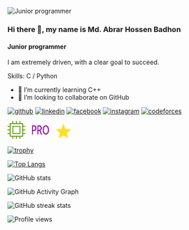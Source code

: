 ![Junior programmer](https://scontent.fdac145-1.fna.fbcdn.net/v/t39.30808-6/287281540_319393760395858_1102792092658694156_n.jpg?stp=dst-jpg_p180x540&_nc_cat=111&ccb=1-7&_nc_sid=e3f864&_nc_eui2=AeGM2V2mrqjpsmFB5_8oKJEAVxOi515FAsdXE6LnXkUCx9eVzAE2jRTCX1Eoas_qOHJqJdcApUEcgygGDhbvImxE&_nc_ohc=61OPENWweO4AX_BpOVC&tn=diJ4ECOR8QthuEjI&_nc_ht=scontent.fdac145-1.fna&oh=00_AT8wghcFKCDdF_jg-WEgXLh91SkX1t92CYj88USMWIUuEA&oe=62A7DF2A)
### Hi there 👋, my name is Md. Abrar Hossen Badhon
#### Junior programmer

I am extremely driven, with a clear goal to succeed.

Skills: C / Python

- 🌱 I’m currently learning C++ 
- 👯 I’m looking to collaborate on GitHub 


[<img src='https://cdn.jsdelivr.net/npm/simple-icons@3.0.1/icons/github.svg' alt='github' height='40'>](https://github.com/abrar-hossen)  [<img src='https://cdn.jsdelivr.net/npm/simple-icons@3.0.1/icons/linkedin.svg' alt='linkedin' height='40'>](https://www.linkedin.com/in/abrar-hossen/)  [<img src='https://cdn.jsdelivr.net/npm/simple-icons@3.0.1/icons/facebook.svg' alt='facebook' height='40'>](https://www.facebook.com/abrarhossen273)  [<img src='https://cdn.jsdelivr.net/npm/simple-icons@3.0.1/icons/instagram.svg' alt='instagram' height='40'>](https://www.instagram.com/__b.a.dh.o.n__/)  [<img src='https://cdn.jsdelivr.net/npm/simple-icons@3.0.1/icons/codeforces.svg' alt='codeforces' height='40'>](https://codeforces.com/profile/abrar-hossen)  

<a href='https://docs.github.com/en/developers'><img src='https://raw.githubusercontent.com/acervenky/animated-github-badges/master/assets/devbadge.gif' width='40' height='40'></a> <a href='https://github.com/pricing'><img src='https://raw.githubusercontent.com/acervenky/animated-github-badges/master/assets/pro.gif' width='40' height='40'></a> <a href='https://stars.github.com/'><img src='https://raw.githubusercontent.com/acervenky/animated-github-badges/master/assets/starbadge.gif' width='35' height='35'></a> 

[![trophy](https://github-profile-trophy.vercel.app/?username=abrar-hossen)](https://github.com/ryo-ma/github-profile-trophy)

[![Top Langs](https://github-readme-stats.vercel.app/api/top-langs/?username=abrar-hossen)](https://github.com/anuraghazra/github-readme-stats)

![GitHub stats](https://github-readme-stats.vercel.app/api?username=abrar-hossen&show_icons=true)  

![GitHub Activity Graph](https://activity-graph.herokuapp.com/graph?username=abrar-hossen)  

![GitHub streak stats](https://github-readme-streak-stats.herokuapp.com/?user=abrar-hossen)  

![Profile views](https://gpvc.arturio.dev/abrar-hossen)  
